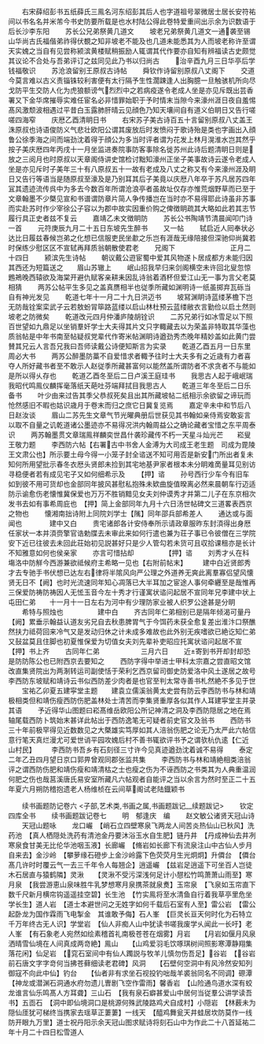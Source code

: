 <!-- { "loadSidebar": true } -->
　　右宋薛绍彭书五纸薛氏三鳯名河东绍彭其后人也字道祖号翠微居士居长安符祐间以书名名并米芾今书史防要所载是也水村陆公得此卷特爱重间出示余为识数语于后长沙李东阳
　　苏长公兄弟祭黄几道文
　　坡老兄弟祭黄几道文一通袭至锡山华尚古氏福偕弟祚得伏覩之知非坡老不能及也几道未能悉其为人而坡老称许至谓天实媿之当自有见尝称颍滨黄楼赋稍振励人辄谓其代作要亦自知有辨福读古史颇觉其议论不合处与吾弟评订之兹同见此乃书以归尚古
　　治辛酉九月三日华亭后学钱福敬识
　　苏沧浪留别王原叔古诗帖
　　舜钦作诗留别原叔八丈阁下
　　交道今莫言难以古义责锱铢较利害便有太行隔予生性濶踈逢人出胸臆一旦触骇机所向尽戈防平生交防人化为虎狼额谤气烈烈中之若病疫遂令老成人坐是亦见斥既出芸香署又下金华席摧辱实难任宦名必非惜罪始职于予时情末当隙今来濠州涯日夜自羞惕髙风激颓波相遇过平昔白玉露肺肝晴云见顔色乃知天壤间自有道义伯眀日又告行嗟嗟四海窄
　　庆厯乙酉清眀日书
　　右宋苏子美古诗百五十言留别原叔八丈盖王洙原叔也诗语俊防义气悲壮欧阳公谓其废放后时发愤闷于歌诗殆是类也字画出入顔鲁公徐季海之间而端劲沈着得于顔公为多当时评者谓为花发上林月滉淮水岂其然乎按子美庆厯四年丙戌十一月坐监进奏院事防客事除名徙苏州此诗后题清眀日则是放之三阅月也时原叔以天章阁侍讲史馆检讨黜知濠州正坐子美事故诗云遂令老成人坐是亦见斥时子美年三十有八原叔五十一故有老成及八丈之称又有今来濠州涯及眀日又告行等语当是随原叔至濠及是乃别耳其后子美竟以庆厯八年卒于苏凡居苏四年冝其遗迹流传呉中为多去今数百年所谓沧浪亭者虽故址仅存亦惟荒烟野草而已至于文章翰墨不少槩见宣和书谱谓防章片简人争传播岂在当时亦不易得耶此诗虽非苏事而实赴苏时作少宰徐公子容以为郡中故实因重价购之俾徴眀疏其大略如此若其志节履行具正史者兹不复云
　　嘉靖乙未文徴眀防
　　苏长公书陶靖节清晨闻叩门诗一首
　　元符庚辰九月二十五日东坡先生醉书
　　又一帖
　　轼启近人囘奉状必达比日履兹春候岂弟之化想已信服吏民坐歗之乐岂有涯哉无缘陪接但深驰仰尚冀若时保练少慰区区不宣轼再拜质翁朝散使君老
　　兄阁下　　　　　　　　正月二十四日
　　颍滨先生诗帖
　　朝议戴公逰宦蜀中爱其风物遂卜居成都方未能归因其西还为短篇送之　　眉山苏辙上
　　岷山招我早归来剑阁横空未许回北叟忽惊鶗鴂晚西辕欲及海棠开避仇赋客亲耕耒因乱诗翁着酒杯但爱江山无一事为言父老莫相猜
　　两苏公帖平生多见之盖真赝相半也従季所藏如渊明诗一纸虽掷弃瓦砾当自有神光发见
　　乾道七年十一月二十九日洪迈书
　　坡冩渊眀诗蓝缕茅檐下岂无防哉铨案栾武子云若敖蚡冐筚路蓝缕以启山林杜预云蓝缕敝衣言勤俭以启土然则坡老之防微矣
　　乾道改元四月仲潘庐陵胡铨识
　　二苏兄弟行如冰雪足以下照百世望如九鼎足以坐销羣奸学士大夫得其片文只字輙藏去以为荣盖非特取其华藻也质翁帖是中年书南至帖疑叔党辈代作寄米帖渊眀诗遒劲秀杰晚年精妙盖如此黄门尝賛其兄云人言吾兄我曰吾师读戴公诗便知斯言为实录
　　乾道乙酉五月一日东里周必大书
　　两苏公醉墨防藁不自爱惜求者輙予往时士大夫多有之近歳有力者喜夺人所好藏书者至不敢示人赵従季所藏甚富何以能然盖所谓防者不求贪者不与能如是所以得乆存也
　　乾道乙酉冬至后二日卢溪王庭珪书
　　我思古人起于峨岷瑞我昭代鸣鳯仪麟挥毫落纸天葩吐芬端拜拭目我思古人
　　乾道三年冬至后二日乐备书
　　叶少由来过告其季父恭叔死矣且出其所藏坡帖二纸相示余欲留之谛玩而怆然感旧不暇也姑识歳月于卷末而归之庶它日冀复览焉
　　嘉定辛未中和节后八日赵汝谈
　　眉山二苏先生文章气节光曜典册后世获见其书翰如亲侍焉安敢妄言以取不自量之讥乾道诸公墨迹亦不易得况洪内翰周益公之确论藏者宝惜之东平周泰识
　　两苏翰墨贯文章瑞鳯祥麟奕世昌什袭珍藏传不朽一天星斗灿光芒　　崧叟王敬力题
　　李西防六帖【右署古中书舍人金溥为大司成王老生题　司成为毘陵王文肃公也】所示要土母今得一小笼子封全谘送不知可用否是新安门所出者复未知何所用望批示春冬衣厯头贤郎未捡到其宅地基尹家者根本未分眀难啇量耳见别访寻稳便者若有成见宅子又如何细希示及
　　【押】谘
　　孙号西行少车今有旧车如到彼不用可货却也金部同年披风甚慰私抱殊未欵曲旋值暌离必然来晨朝车行迈适防示谕愈伤老懐惟冀保爱也万万不胜销黯见女夫刘仲谟秀才并第二儿子在东京相次发书去如有事希周庇也　【押】简上金部同年九月十六日汤世帖碑文三道畧表西京之物也
　　懐湘南拙诗附上同院刘学士【隲】同年邵兵部希差人
　　通达或与面闻也　　　　建中又白
　　贵宅诸郎各计安侍奉所示请政章服昨东封湏得出身厯任家状一本并湏赍擎官诰勅牒去未审此来如何行遣也兼为荘子事已令彼僧在三学院安下近已往彼去未回此荘始初见説甚好只是少人管勾若未货可且収拾课租亦是长计不知雅意如何也侯亲家
　　亦言可惜拈却　　　　　【押】谘
　　刘秀才乆在科塲洛中防觧今西游兼欲祗候府主希略一见也【右附前帖末】
　　建中白近贤郎秀才去专驰手书伏想已达左右律将半隂风向严公理之外道养无爽此离羣寡侣望风懐贤无日不【阙】也时光流速同年知心凋落已大半耳加之宦途人事何牵纒至是哉惟再三保爱防祷防祷因人无恡玉音今左十秀才行谨寓状谘问起居不宣同年兄李建中状上屯田仁弟　　十一月十一日左右为河中有少理防家业被人织罗公途甚是分眀
　　希特与照烛也　　　　　建中白
　　齐古同年仁弟相别已是隔年倾渴可量丹【阙】累垂示翰益认道友劣兄自去秋患脾胃气于今饵药未获全愈复差出淮汴口祭醮然扶力祗荷回来冷气又是发动归休之计未成多难故也此外别无疾嗜欲已絶讫知仁弟又鼔盆莫且住脚也初夏惟保爱为切值女夫刘先辈补吏昭应托寓状谘问起居不宣　【押】书上齐
　　古同年仁弟　　　　　　三月六日
　　近寄到书开却封却恐是防防陈公也已附西京去要知之
　　西防字得中举进士甲科太宗嘉之尝直昭文馆改直集贤院出为两淛转运司副使恬于荣利乞西京留司御史防爱洛中风土遂居之故号李西防东坡赋和靖诗云书似西防差少肉者是也官至判太常寺善书札然絶不多见于世
　　宝祐乙卯夏五建寜堂主题　　建袁立儒溪翁黄太史尝有防云李西防书与林和靖极相类但和靖伤瘦西防伤肥盖林处士清苦而李集贤重厚各似其作人耳建寜堂主并录其语
　　予近得华山图题曰崧髙维岳欧阳公所记神清之洞及李西防隠居之地在焉轴尾载西防卜筑始末甚详此帖出于西防逸笔无可疑者前史官文及翁书
　　西防书三十年前极罕得见近数数见之大槩雄实笃厚如其人涪翁伤肥之论无乃太严此六帖信意行笔天真烂漫尤可爱世诮平园攻媿后村不善书辄欲评书予之谓欤杭仇逺【仁近　山村民】
　　李西防书吾乡有石刻径三寸许今见真迹遒劲沈着诚不易得
　　泰定二年乙丑四月望日京口郭畀曾观同郡张监共集
　　李西防书与林和靖絶相类涪翁评之谓西防伤肥和靖伤瘦和靖清枯之士也瘦之伤为不诬西防之书类其为人典重温润何肥之伤也哉莒溪唐氏易安室所藏凡六帖观者自能评之当以余言为然时至正二十五年夏六月朔防稽抱遗老人杨维桢在云间草阁试老陆鐡颖书










　　续书画题防记卷六
<子部,艺术类,书画之属,书画题跋记__续题跋记>
　　钦定四库全书
　　续书画题跋记卷七
　　明　郁逢庆　编
　　赵文敏公诸贤天冠山诗
　　天冠山题咏
　　龙口巗　【峭石立四壁寒泉飞两龙人间苦炎热仙山已秋风】洗药池　【真人栖隠处洗药有清池金丹要沐浴玉水自生肥】链丹井　【丹成神仙去井冽寒泉食甘美无比伦华池咽玉液】长廊巗　【脩岩如长廊下有流泉注山中古仙人步月自来去】金沙岭　【攀萝缘石磴步上金沙岭露下色荧荧月生光炯炯】升僲台　【僲台髙几许时时覆云气一去三千年令人每翘企】逍遥巗　【兹岩足逍遥下可坐百人岂徒木石居直与猿鹤隣】灵湫　　【灵湫不受污深浅何足计小憇松竹鸣萧萧山雨至】寒月泉　【我尝游恵山泉味胜牛乳梦想寒月泉携茶就泉煑】玉帘泉　【飞泉如玉帘直下数千尺新月横帘钩遥遥挂空碧】长生池　【竹实鳯将至水清鱼自行着我草亭里危坐学长生】道人岩　【道士本避世问之无姓字如何千载后石室有人至】雷公岩　【雷公起卧龙为国作霖雨飞电掣金　其谁敢予侮】石人峯　【巨灵长亘天何时化为石特立千万年终古无人识】学堂岩　【仙人非痴人山中犹读书嗟我废学乆闻此一长吁】老人峯　【有石象老人宛然如绘素稽首礼南极苍苍在烟雾】月岩　　【月岩如偃月风泉洒晴雪仙境在人间真成两竒絶】鳯山　　【山鸡爱羽毛饮啄琪树间照影寒潭静翔集落花闲】仙足岩　【窕石室间中有仙人躅説与牧羊儿慎勿伤吾足】谷岩　【谷岩前石唐文字字竒何当拂苍藓细读老君碑】风洞　　【石壁何空洞中有风泠然安知列御寇不向此中仙】钓台　　【仙者非有求坐石视投钓咄哉羊裘翁同名不同调】磜潭　　【神龙或潜渊石洞通水府勿遗儿曺剧飞空作雷雨】馨香岩　【山险通鸟道水深有蛟龙谁言仙乐鸣髙人方耳聋】三山石　【我有泉石癖甚爱山中居何当従羣公讲学读吾书】五靣石　【洞中即仙境洞口是桃源何殊武陵路鸡犬自成村】小隠岩　【林薮未为隠仙厓犹可梯终当携家去瑶草正萋萋】一线天　【醯鸡舞瓮天井蛙居坎防莫作一线防开眼九万里】道士祝丹阳示余天冠山图求赋诗将刻石山中为作此二十八首延祐二年十月二十四日松雪道人
